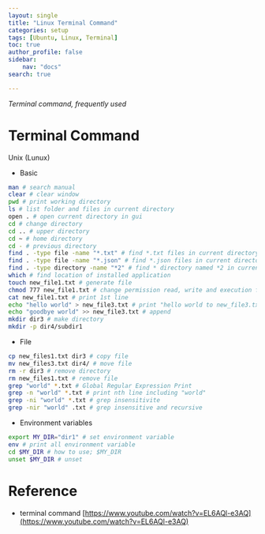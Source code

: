 ```yaml
---
layout: single
title: "Linux Terminal Command"
categories: setup
tags: [Ubuntu, Linux, Terminal]
toc: true
author_profile: false
sidebar:
    nav: "docs"
search: true

---
```


*Terminal command, frequently used*



# Terminal Command

Unix (Lunux)

- Basic

```bash
man # search manual
clear # clear window
pwd # print working directory
ls # list folder and files in current directory
open . # open current directory in gui
cd # change directory
cd .. # upper directory
cd ~ # home directory
cd - # previous directory
find . -type file -name "*.txt" # find *.txt files in current directory
find . -type file -name "*.json" # find *.json files in current directory
find . -type directory -name "*2" # find * directory named *2 in current directory
which # find location of installed application
touch new_file1.txt # generate file
chmod 777 new_file1.txt # change permission read, write and execution for all user
cat new_file1.txt # print 1st line
echo "hello world" > new_file3.txt # print "hello world to new_file3.txt" (overwrite)
echo "goodbye world" >> new_file3.txt # append
mkdir dir3 # make directory
mkdir -p dir4/subdir1
```



- File

```bash
cp new_files1.txt dir3 # copy file
mv new_files3.txt dir4/ # move file
rm -r dir3 # remove directory
rm new_files1.txt # remove file
grep "world" *.txt # Global Regular Expression Print
grep -n "world" *.txt # print nth line including "world"
grep -ni "world" *.txt # grep insensitivite
grep -nir "world" .txt # grep insensitive and recursive
```

- Environment variables

```bash
export MY_DIR="dir1" # set environment variable
env # print all environment variable
cd $MY_DIR # how to use; $MY_DIR
unset $MY_DIR # unset
```







# Reference

- terminal command [https://www.youtube.com/watch?v=EL6AQl-e3AQ](https://www.youtube.com/watch?v=EL6AQl-e3AQ)

